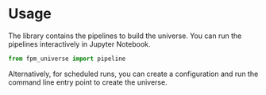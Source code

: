 # Usage

The library contains the pipelines to build the universe. You can
run the pipelines interactively in Jupyter Notebook.

```python
from fpm_universe import pipeline
```

Alternatively, for scheduled runs, you can create a configuration
and run the command line entry point to create the universe.
